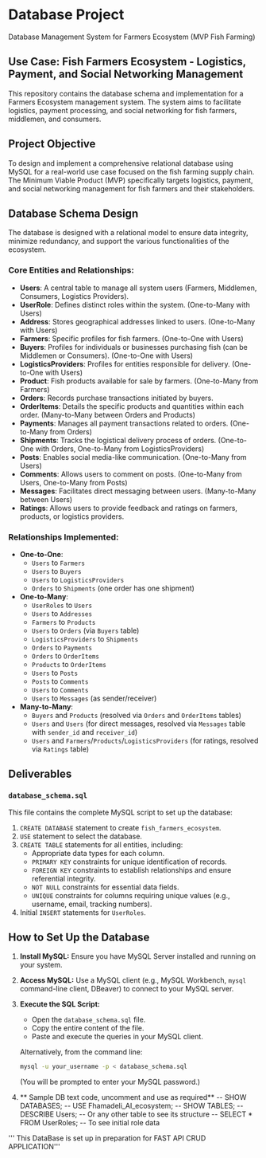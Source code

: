 # Database Project
Database Management System for Farmers Ecosystem (MVP Fish Farming)

## Use Case: Fish Farmers Ecosystem - Logistics, Payment, and Social Networking Management

This repository contains the database schema and implementation for a Farmers Ecosystem management system. The system aims to facilitate logistics, payment processing, and social networking for fish farmers, middlemen, and consumers.

## Project Objective

To design and implement a comprehensive relational database using MySQL for a real-world use case focused on the fish farming supply chain. The Minimum Viable Product (MVP) specifically targets logistics, payment, and social networking management for fish farmers and their stakeholders.

## Database Schema Design

The database is designed with a relational model to ensure data integrity, minimize redundancy, and support the various functionalities of the ecosystem.

### Core Entities and Relationships:

*   **Users**: A central table to manage all system users (Farmers, Middlemen, Consumers, Logistics Providers).
*   **UserRole**: Defines distinct roles within the system. (One-to-Many with Users)
*   **Address**: Stores geographical addresses linked to users. (One-to-Many with Users)
*   **Farmers**: Specific profiles for fish farmers. (One-to-One with Users)
*   **Buyers**: Profiles for individuals or businesses purchasing fish (can be Middlemen or Consumers). (One-to-One with Users)
*   **LogisticsProviders**: Profiles for entities responsible for delivery. (One-to-One with Users)
*   **Product**: Fish products available for sale by farmers. (One-to-Many from Farmers)
*   **Orders**: Records purchase transactions initiated by buyers.
*   **OrderItems**: Details the specific products and quantities within each order. (Many-to-Many between Orders and Products)
*   **Payments**: Manages all payment transactions related to orders. (One-to-Many from Orders)
*   **Shipments**: Tracks the logistical delivery process of orders. (One-to-One with Orders, One-to-Many from LogisticsProviders)
*   **Posts**: Enables social media-like communication. (One-to-Many from Users)
*   **Comments**: Allows users to comment on posts. (One-to-Many from Users, One-to-Many from Posts)
*   **Messages**: Facilitates direct messaging between users. (Many-to-Many between Users)
*   **Ratings**: Allows users to provide feedback and ratings on farmers, products, or logistics providers.

### Relationships Implemented:

*   **One-to-One**:
    *   `Users` to `Farmers`
    *   `Users` to `Buyers`
    *   `Users` to `LogisticsProviders`
    *   `Orders` to `Shipments` (one order has one shipment)
*   **One-to-Many**:
    *   `UserRoles` to `Users`
    *   `Users` to `Addresses`
    *   `Farmers` to `Products`
    *   `Users` to `Orders` (via `Buyers` table)
    *   `LogisticsProviders` to `Shipments`
    *   `Orders` to `Payments`
    *   `Orders` to `OrderItems`
    *   `Products` to `OrderItems`
    *   `Users` to `Posts`
    *   `Posts` to `Comments`
    *   `Users` to `Comments`
    *   `Users` to `Messages` (as sender/receiver)
*   **Many-to-Many**:
    *   `Buyers` and `Products` (resolved via `Orders` and `OrderItems` tables)
    *   `Users` and `Users` (for direct messages, resolved via `Messages` table with `sender_id` and `receiver_id`)
    *   `Users` and `Farmers`/`Products`/`LogisticsProviders` (for ratings, resolved via `Ratings` table)

## Deliverables

### `database_schema.sql`

This file contains the complete MySQL script to set up the database:
1.  `CREATE DATABASE` statement to create `fish_farmers_ecosystem`.
2.  `USE` statement to select the database.
3.  `CREATE TABLE` statements for all entities, including:
    *   Appropriate data types for each column.
    *   `PRIMARY KEY` constraints for unique identification of records.
    *   `FOREIGN KEY` constraints to establish relationships and ensure referential integrity.
    *   `NOT NULL` constraints for essential data fields.
    *   `UNIQUE` constraints for columns requiring unique values (e.g., username, email, tracking numbers).
4.  Initial `INSERT` statements for `UserRoles`.

## How to Set Up the Database

1.  **Install MySQL:** Ensure you have MySQL Server installed and running on your system.
2.  **Access MySQL:** Use a MySQL client (e.g., MySQL Workbench, `mysql` command-line client, DBeaver) to connect to your MySQL server.
3.  **Execute the SQL Script:**
    *   Open the `database_schema.sql` file.
    *   Copy the entire content of the file.
    *   Paste and execute the queries in your MySQL client.

    Alternatively, from the command line:
    ```bash
    mysql -u your_username -p < database_schema.sql
    ```
    (You will be prompted to enter your MySQL password.)

4. ** Sample DB text code, uncomment and use as required**
   --  SHOW DATABASES;
    -- USE Fhamadeli_AI_ecosystem;
    -- SHOW TABLES;
    -- DESCRIBE Users; -- Or any other table to see its structure
    -- SELECT * FROM UserRoles; -- To see initial role data

''' This DataBase is set up in preparation for FAST API CRUD APPLICATION'''
